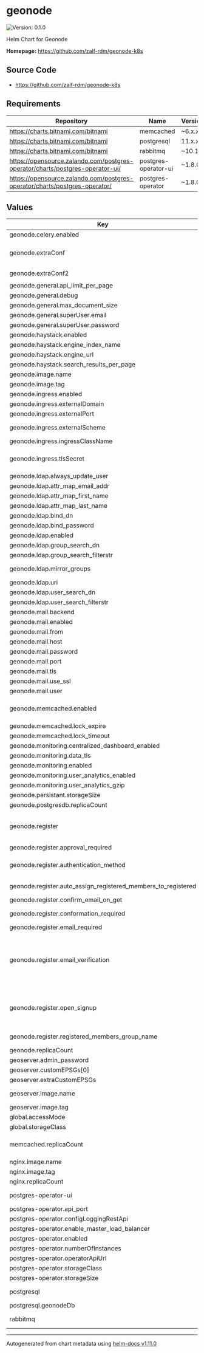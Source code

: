 # geonode

![Version: 0.1.0](https://img.shields.io/badge/Version-0.1.0-informational?style=flat-square)

Helm Chart for Geonode

**Homepage:** <https://github.com/zalf-rdm/geonode-k8s>

## Source Code

* <https://github.com/zalf-rdm/geonode-k8s>

## Requirements

| Repository | Name | Version |
|------------|------|---------|
| https://charts.bitnami.com/bitnami | memcached | ~6.x.x |
| https://charts.bitnami.com/bitnami | postgresql | 11.x.x |
| https://charts.bitnami.com/bitnami | rabbitmq | ~10.1.7 |
| https://opensource.zalando.com/postgres-operator/charts/postgres-operator-ui/ | postgres-operator-ui | ~1.8.0 |
| https://opensource.zalando.com/postgres-operator/charts/postgres-operator/ | postgres-operator | ~1.8.0 |

## Values

| Key | Type | Default | Description |
|-----|------|---------|-------------|
| geonode.celery.enabled | bool | `false` |  |
| geonode.extraConf | string | `"EXTRA_BASE_LAYERS = [\n  {\n    \"type\": \"tileprovider\",\n    \"title\": \"OpenStreetMap Terrain\",\n    \"thumbURL\": \"https://a.tile-cyclosm.openstreetmap.fr/cyclosm/10/594/518.png\",\n    \"provider\": \"custom\",\n    \"name\": \"cyclosm\",\n    \"group\": \"background\",\n    \"visibility\": False,\n    \"url\": \"https://{s}.tile-cyclosm.openstreetmap.fr/cyclosm/{z}/{x}/{y}.png\",\n    \"options\": {\n      \"subdomains\": [ \"a\", \"b\", \"c\" ]\n    }\n  },\n  {\n    \"type\": \"tileprovider\",\n    \"title\": \"OpenStreetMap B&W\",\n    \"thumbURL\": \"https://tiles.wmflabs.org/bw-mapnik/0/0/0.png\",\n    \"provider\": \"OpenStreetMap.BlackAndWhite\",\n    \"name\": \"osmbw\",\n    \"group\": \"background\",\n    \"visibility\": False\n  },\n  {\n    \"type\": \"tileprovider\",\n    \"title\": \"CartoDB Light\",\n    \"thumbURL\": \"https://a.basemaps.cartocdn.com/light_all/0/0/0.png\",\n    \"provider\": \"CartoDB.Positron\",\n    \"name\": \"cartol\",\n    \"group\": \"background\",\n    \"visibility\": False\n  },\n  {\n    \"type\": \"tileprovider\",\n    \"title\": \"Stamen Watercolor\",\n    \"provider\": \"Stamen.Watercolor\",\n    \"name\": \"Stamen.Watercolor\",\n    \"source\": \"Stamen\",\n    \"group\": \"background\",\n    \"thumbURL\": \"https://stamen-tiles-c.a.ssl.fastly.net/watercolor/0/0/0.jpg\",\n    \"visibility\": False\n  }\n]\n\nMAPSTORE_BASELAYERS =  EXTRA_BASE_LAYERS + MAPSTORE_BASELAYERS\n"` |  |
| geonode.extraConf2 | string | `"# Add Google provider\nSOCIALACCOUNT_PROVIDERS['google'] = {\n  'SCOPE': [\n    'profile',\n    'email',\n  ],\n  'AUTH_PARAMS': {\n    'access_type': 'online',\n  }\n}\n\nif os.getenv('AUTH_DOMAIN'):\n  SOCIALACCOUNT_PROVIDERS['google']['AUTH_PARAMS']['hd'] = os.getenv('AUTH_DOMAIN')\n\nINSTALLED_APPS += ('allauth.socialaccount.providers.google',)\nSOCIALACCOUNT_PROFILE_EXTRACTORS['google'] = \"geonode.people.profileextractors.OpenIDExtractor\"\n"` |  |
| geonode.general.api_limit_per_page | int | `1000` | to describe |
| geonode.general.debug | bool | `false` | django debug mode |
| geonode.general.max_document_size | int | `10` | max upload document size in MB |
| geonode.general.superUser.email | string | `"support@example.com"` | admin user password |
| geonode.general.superUser.password | string | `"geonode"` | admin panel password |
| geonode.haystack.enabled | bool | `false` | enable hystack |
| geonode.haystack.engine_index_name | string | `"haystack"` | hystack index name |
| geonode.haystack.engine_url | string | `"http://elasticsearch:9200/"` | hystack url |
| geonode.haystack.search_results_per_page | string | `"200"` | hystack results per page |
| geonode.image.name | string | `"zalf/geonode"` | used geonode image |
| geonode.image.tag | string | `"latest"` | tag of used geonode image |
| geonode.ingress.enabled | bool | `true` | enables external access  |
| geonode.ingress.externalDomain | string | `"geonode"` | external ingress hostname  |
| geonode.ingress.externalPort | int | `80` | external ingress port |
| geonode.ingress.externalScheme | string | `"http"` | external ingress schema. if set to https ingress tls is used. Loading tls certificate via tls-secret options Available options: (http|https) |
| geonode.ingress.ingressClassName | string | `nil` | define kubernetes ingress class for geonode ingress |
| geonode.ingress.tlsSecret | string | `"geonode-tls-secret"` | tls certificate for geonode ingress https://kubernetes.io/docs/tasks/tls/managing-tls-in-a-cluster/. is used when geonode.ingress.externalScheme is set to https |
| geonode.ldap.always_update_user | bool | `true` | always update local user database from ldap |
| geonode.ldap.attr_map_email_addr | string | `"mailPrimaryAddress"` | email attribute used from ldap  |
| geonode.ldap.attr_map_first_name | string | `"givenName"` | given name attribute used from ldap |
| geonode.ldap.attr_map_last_name | string | `"sn"` | last name attribute used from ldap |
| geonode.ldap.bind_dn | string | `"CN=Users,DC=ad,DC=example,DC=com"` | ldap user bind dn |
| geonode.ldap.bind_password | string | `"password"` | ldap password |
| geonode.ldap.enabled | bool | `false` | enable ldap AUTHENTICATION_BACKENDS in DJANGO Geonode |
| geonode.ldap.group_search_dn | string | `"OU=Groups,DC=ad,DC=example,DC=com"` | ldap group search dn |
| geonode.ldap.group_search_filterstr | string | `"(objectClass=group)"` | ldap group filterstr |
| geonode.ldap.mirror_groups | bool | `true` | Mirror groups with ldap (see https://docs.geonode.org/en/master/advanced/contrib/index.html) |
| geonode.ldap.uri | string | `"ldap://example.com"` | ldap uri |
| geonode.ldap.user_search_dn | string | `"OU=User,DC=ad,DC=example,DC=com"` | ldap user search dn |
| geonode.ldap.user_search_filterstr | string | `"(sAMAccountName=%(user)s)"` | ldap user filterstr |
| geonode.mail.backend | string | `"django.core.mail.backends.smtp.EmailBackend"` | set mail backend in geonode settings |
| geonode.mail.enabled | bool | `false` | enables mail configuration for geonode |
| geonode.mail.from | string | `"changeme@web.de"` | define from mail-addr  |
| geonode.mail.host | string | `"smtp.gmail.com"` | set mail host for genode mail |
| geonode.mail.password | string | `"changeme"` | set password for mailuser in geonode |
| geonode.mail.port | string | `"587"` | mail port fo geonode mail |
| geonode.mail.tls | bool | `true` | activate tls for geonode mail (only tls or ssl can be true not both) |
| geonode.mail.use_ssl | bool | `false` | enable ssl for geonode mail (only tls or ssl can be true not both) |
| geonode.mail.user | string | `"changeme"` | define mail user to send mails from |
| geonode.memcached.enabled | bool | `false` | enable memcache, this will spawn a seperate memcache container(s) and configure django geonode repsectivly. Required if django geonode runs replicas |
| geonode.memcached.lock_expire | string | `"3600"` | memcached lock expire time |
| geonode.memcached.lock_timeout | string | `"10"` | memcached lock timeout |
| geonode.monitoring.centralized_dashboard_enabled | bool | `false` |  |
| geonode.monitoring.data_tls | int | `365` |  |
| geonode.monitoring.enabled | bool | `false` |  |
| geonode.monitoring.user_analytics_enabled | bool | `true` |  |
| geonode.monitoring.user_analytics_gzip | bool | `true` |  |
| geonode.persistant.storageSize | string | `"2Gi"` | size of persistant geonode storage |
| geonode.postgresdb.replicaCount | int | `1` |  |
| geonode.register | object | `{"approval_required":false,"authentication_method":"user_email","auto_assign_registered_members_to_registered":true,"confirm_email_on_get":true,"conformation_required":true,"email_required":true,"email_verification":"mandatory","open_signup":true,"registered_members_group_name":null}` | Find docs for register values under: - https://docs.geonode.org/en/3.3.x/basic/settings/index.html  - https://github.com/pinax/django-user-accounts/blob/master/docs/settings.rst |  - https://django-allauth.readthedocs.io/en/latest/configuration.html |
| geonode.register.approval_required | bool | `false` | approve given email with registration |
| geonode.register.authentication_method | string | `"user_email"` | Specifies the login method to use – whether the user logs in by entering their username, e-mail address, or either one of both. Setting this to “email” requires email_required=True |
| geonode.register.auto_assign_registered_members_to_registered | bool | `true` | if set to True new registered user will be add to defined group in registered_members_group_name |
| geonode.register.confirm_email_on_get | bool | `true` | send confirm email on get |
| geonode.register.conformation_required | bool | `true` | If True, new user accounts will be created as inactive. The user must use the activation link to activate his account. |
| geonode.register.email_required | bool | `true` | set email as required for registration |
| geonode.register.email_verification | string | `"mandatory"` | enable email verification Determines the e-mail verification method during signup – choose one of "mandatory", "optional", or "none". Setting this to “mandatory” requires email_required to be True When set to “mandatory” the user is blocked from logging in until the email address is verified. Choose “optional” or “none” to allow logins with an unverified e-mail address. In case of “optional”, the e-mail verification mail is still sent, whereas in case of “none” no e-mail verification mails are sent. |
| geonode.register.open_signup | bool | `true` | allow user registration on geonode Default: True If True, creation of new accounts is allowed. When the signup view is called, the template account/signup.html will be displayed, usually showing a form to collect the new user data. If False, creation of new accounts is disabled. When the signup view is called, the template account/signup_closed.html will be displayed. |
| geonode.register.registered_members_group_name | string | `nil` | group name to add new registered users to, requires auto_assign_registered_members_to_registered: True.  |
| geonode.replicaCount | int | `1` | number of geonode replicas (! not working properly yet) |
| geoserver.admin_password | string | `"geoserver"` | geoserver admin password |
| geoserver.customEPSGs[0] | string | `"1=PROJCS[\"TM_Rwanda\",GEOGCS[\"GCS_ITRF_2005\",DATUM[\"D_ITRF_2005\",SPHEROID[\"GRS_1980\",6378137.0,298.257222101]],PRIMEM[\"Greenwich\",0.0],UNIT[\"Degree\",0.0174532925199433]],PROJECTION[\"Transverse_Mercator\"],PARAMETER[\"False_Easting\",500000.0],PARAMETER[\"False_Northing\",5000000.0],PARAMETER[\"Central_Meridian\",30.0],PARAMETER[\"Scale_Factor\",0.9999],PARAMETER[\"Latitude_Of_Origin\",0.0],UNIT[\"Meter\",1.0]]"` |  |
| geoserver.extraCustomEPSGs | list | `[]` |  |
| geoserver.image.name | string | `"zalf/geoserver"` | geoserver image docker image (default in zalf namespace because geonode one was not up to date) |
| geoserver.image.tag | string | `"2.19.6"` | geoserver docker image tag |
| global.accessMode | string | `"ReadWriteMany"` | storage access mode used by helm dependency pvc |
| global.storageClass | string | `nil` | storageClass used by helm dependencies pvc |
| memcached.replicaCount | int | `1` | memcached replica. Loadbalanaced via kubernetes. (only one entry in django settings.py) im memcached is activated under geonode.memcached.enabled this takes place |
| nginx.image.name | string | `"nginx"` | nginx docker image |
| nginx.image.tag | string | `"1.20"` | nginx docker image tag |
| nginx.replicaCount | int | `1` | nginx container replicas |
| postgres-operator-ui | object | `{"enabled":true,"envs":null,"ingress":{"enabled":false,"hosts":[{"host":"postgres-ui","paths":[""]}],"ingressClassName":"nginx"},"operatorApiUrl":"http://{{ $.Release.Name }}-postgres-operator:8080","replicaCount":1,"service":{"port":80,"type":"ClusterIP"}}` | VALUES DEFINITION: https://github.com/zalando/postgres-operator/blob/master/charts/postgres-operator-ui/values.yaml |
| postgres-operator.api_port | int | `8080` | REST API listener listens to this port |
| postgres-operator.configLoggingRestApi | string | `nil` |  |
| postgres-operator.enable_master_load_balancer | bool | `true` | ??? |
| postgres-operator.enabled | bool | `true` | enable postgres-operator (this or postgresql.enabled NOT both ) |
| postgres-operator.numberOfInstances | int | `1` | number of database instances |
| postgres-operator.operatorApiUrl | string | `"http://{{ .Release.Name }}-postgres-operator:8080"` | ??? |
| postgres-operator.storageClass | string | `nil` | postgress pv storageclass |
| postgres-operator.storageSize | string | `"3Gi"` | Database storage size |
| postgresql | object | `{"enabled":false,"geodataDb":"geonode_data","geonodeDb":"geonode","initdbScriptsSecret":"{{ .Release.Name }}-postgres-init","password":null,"postgresqlPassword":"admin"}` | VALUES DEFINITION https://github.com/bitnami/charts/blob/master/bitnami/postgresql/values.yaml |
| postgresql.geonodeDb | string | `"geonode"` | The usernames will be the same as the database names |
| rabbitmq | object | `{"auth":{"erlangCookie":"jixYBsiZ9RivaLXC02pTwGjvIo0nHtVu","password":null,"username":"rabbituser"},"enabled":true,"persistence":{"enabled":false}}` | VALUES DEFINITION https://github.com/bitnami/charts/blob/master/bitnami/rabbitmq/values.yaml |

----------------------------------------------
Autogenerated from chart metadata using [helm-docs v1.11.0](https://github.com/norwoodj/helm-docs/releases/v1.11.0)
